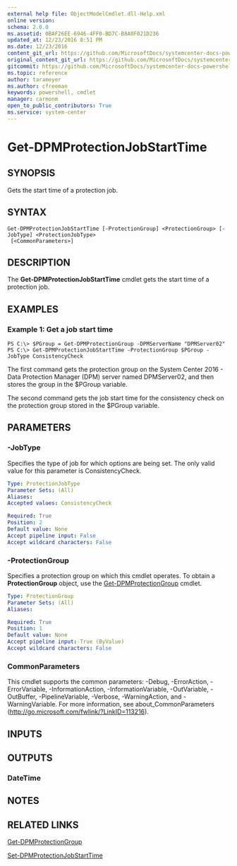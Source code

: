 ```yaml
---
external help file: ObjectModelCmdlet.dll-Help.xml
online version: 
schema: 2.0.0
ms.assetid: 0BAF26EE-6946-4FF0-BD7C-B8A0F021D236
updated_at: 12/23/2016 8:51 PM
ms.date: 12/23/2016
content_git_url: https://github.com/MicrosoftDocs/systemcenter-docs-powershell/blob/master/systemcenter-cmdlets/SystemCenter2016/DataProtectionManager/vlatest/Get-DPMProtectionJobStartTime.md
original_content_git_url: https://github.com/MicrosoftDocs/systemcenter-docs-powershell/blob/master/systemcenter-cmdlets/SystemCenter2016/DataProtectionManager/vlatest/Get-DPMProtectionJobStartTime.md
gitcommit: https://github.com/MicrosoftDocs/systemcenter-docs-powershell/blob/66515d87034fb4944dd2b7035563d20b1b00d010/systemcenter-cmdlets/SystemCenter2016/DataProtectionManager/vlatest/Get-DPMProtectionJobStartTime.md
ms.topic: reference
author: tarameyer
ms.author: cfreeman
keywords: powershell, cmdlet
manager: carmonm
open_to_public_contributors: True
ms.service: system-center
---
```


# Get-DPMProtectionJobStartTime

## SYNOPSIS
Gets the start time of a protection job.

## SYNTAX

```
Get-DPMProtectionJobStartTime [-ProtectionGroup] <ProtectionGroup> [-JobType] <ProtectionJobType>
 [<CommonParameters>]
```

## DESCRIPTION
The **Get-DPMProtectionJobStartTime** cmdlet gets the start time of a protection job.

## EXAMPLES

### Example 1: Get a job start time
```
PS C:\> $PGroup = Get-DPMProtectionGroup -DPMServerName "DPMServer02"
PS C:\> Get-DPMProtectionJobStartTime -ProtectionGroup $PGroup -JobType ConsistencyCheck
```

The first command gets the protection group on the System Center 2016 - Data Protection Manager (DPM) server named DPMServer02, and then stores the group in the $PGroup variable.

The second command gets the job start time for the consistency check on the protection group stored in the $PGroup variable.

## PARAMETERS

### -JobType
Specifies the type of job for which options are being set.
The only valid value for this parameter is ConsistencyCheck.

```yaml
Type: ProtectionJobType
Parameter Sets: (All)
Aliases: 
Accepted values: ConsistencyCheck

Required: True
Position: 2
Default value: None
Accept pipeline input: False
Accept wildcard characters: False
```

### -ProtectionGroup
Specifies a protection group on which this cmdlet operates.
To obtain a **ProtectionGroup** object, use the [Get-DPMProtectionGroup](./Get-DPMProtectionGroup.md) cmdlet.

```yaml
Type: ProtectionGroup
Parameter Sets: (All)
Aliases: 

Required: True
Position: 1
Default value: None
Accept pipeline input: True (ByValue)
Accept wildcard characters: False
```

### CommonParameters
This cmdlet supports the common parameters: -Debug, -ErrorAction, -ErrorVariable, -InformationAction, -InformationVariable, -OutVariable, -OutBuffer, -PipelineVariable, -Verbose, -WarningAction, and -WarningVariable. For more information, see about_CommonParameters (http://go.microsoft.com/fwlink/?LinkID=113216).

## INPUTS

## OUTPUTS

### DateTime

## NOTES

## RELATED LINKS

[Get-DPMProtectionGroup](xref:SystemCenter2016/DataProtectionManager/vlatest/Get-DPMProtectionGroup.md)

[Set-DPMProtectionJobStartTime](xref:SystemCenter2016/DataProtectionManager/vlatest/Set-DPMProtectionJobStartTime.md)
